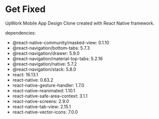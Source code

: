 # Get Fixed
UpWork Mobile App Design Clone created with React Native framework.

dependencies:

- @react-native-community/masked-view: 0.1.10
- @react-navigation/bottom-tabs: 5.7.3
- @react-navigation/drawer: 5.9.0
- @react-navigation/material-top-tabs: 5.2.16
- @react-navigation/native: 5.7.2
- @react-navigation/stack: 5.8.0
- react: 16.13.1
- react-native: 0.63.2
- react-native-gesture-handler: 1.7.0
- react-native-reanimated: 1.10.1
- react-native-safe-area-context: 3.1.1
- react-native-screens: 2.9.0
- react-native-tab-view: 2.15.1
- react-native-vector-icons: 7.0.0
